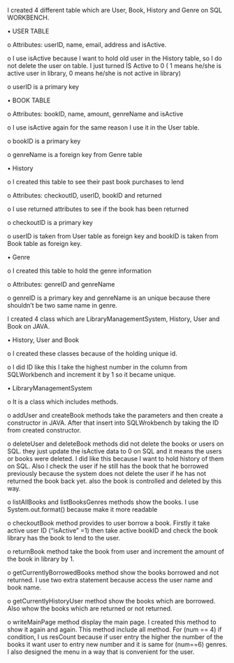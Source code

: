 I created 4 different table which are User, Book, History and Genre on SQL WORKBENCH. 


•	USER TABLE

o	Attributes: userID, name, email, address and isActive.

o	 I use isActive because I want to hold old user in the History table, so I do not delete the user on table. I just turned İS Active to 0 ( 1 means he/she is active user in library, 0 means he/she is not active in library) 

o	userID is a primary key

•	BOOK TABLE

o	Attributes: bookID, name, amount, genreName and isActive

o	I use isActive again for the same reason I use it in the User table.

o	bookID is a primary key

o	genreName is a foreign key from Genre table

•	History

o	I created this table to see their past book purchases to lend

o	Attributes: checkoutID, userID, bookID and returned

o	I use returned attributes to see if the book has been returned

o	checkoutID is a primary key

o	userID is taken from User table as foreign key and bookID is taken from Book table as foreign key.

•	Genre

o	I created this table to hold the genre information

o	Attributes: genreID and genreName

o	genreID is a primary key and genreName is an unique because there shouldn’t be two same name in genre.

I created 4 class which are LibraryManagementSystem, History, User and Book on JAVA.


•	History, User and Book

o	I created these classes because of the holding unique id.

o	 I did ID like this I take the highest number in the column from SQLWorkbench and increment it by 1 so it became unique.


•	LibraryManagementSystem


o	It is a class which includes methods. 

o	addUser and createBook methods take the parameters and then create a constructor in JAVA. After that insert into SQLWrokbench by taking the ID from created constructor.  

o	deleteUser and deleteBook methods did not delete the books or users on SQL. they just update the isActive data to 0 on SQL and it means the users or books were deleted. I did like this because I want to hold history of them on SQL. Also I check the user if he still has the book that he borrowed previously because the system does not delete the user if he has not returned the book back yet. also the book is controlled and deleted by this way.  

o	listAllBooks and listBooksGenres methods show the books. I use System.out.format() because make it more readable  

o	checkoutBook method provides to user borrow a book. Firstly it take active user ID (“isActive” =1) then take active bookID and check the book library has the book to lend to the user.  

o	returnBook method take the book from user and increment the amount of the book in library by 1.  

o	getCurrentlyBorrowedBooks method show the books borrowed and not returned. I use two extra statement because access the user name and book name.  
 
o	getCurrentlyHistoryUser method show the books which are borrowed. Also whow the books which are returned or not returned.  

o	writeMainPage method display the main page. I created this method to show it again and again. This method include all method. For (num == 4) if condition, I us resCount because if user entry the higher the number of the books it want user to entry new number and it is same for (num==6) genres. I also designed the menu in a way that is convenient for the user.
 
	 
